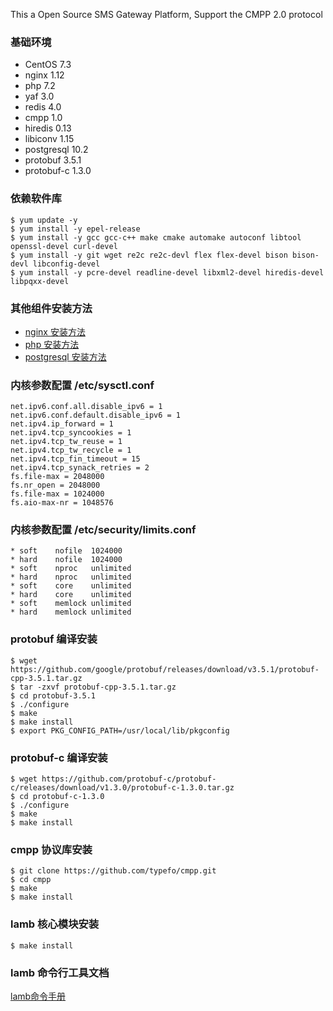 This a Open Source SMS Gateway Platform, Support the CMPP 2.0 protocol

### 基础环境

- CentOS 7.3
- nginx 1.12
- php 7.2
- yaf 3.0
- redis 4.0
- cmpp 1.0
- hiredis 0.13
- libiconv 1.15
- postgresql 10.2
- protobuf 3.5.1
- protobuf-c 1.3.0

### 依赖软件库

    $ yum update -y
    $ yum install -y epel-release
    $ yum install -y gcc gcc-c++ make cmake automake autoconf libtool openssl-devel curl-devel
    $ yum install -y git wget re2c re2c-devl flex flex-devel bison bison-devl libconfig-devel
    $ yum install -y pcre-devel readline-devel libxml2-devel hiredis-devel libpqxx-devel

### 其他组件安装方法

* [nginx 安装方法](https://github.com/typefo/blog/blob/master/nginx/nginx-compile-install.md)
* [php 安装方法](https://github.com/typefo/blog/blob/master/php/php7-compile-install.md)
* [postgresql 安装方法](https://github.com/typefo/blog/blob/master/postgresql/postgresql10-compile-install.md)

### 内核参数配置 /etc/sysctl.conf

    net.ipv6.conf.all.disable_ipv6 = 1
    net.ipv6.conf.default.disable_ipv6 = 1
    net.ipv4.ip_forward = 1
    net.ipv4.tcp_syncookies = 1
    net.ipv4.tcp_tw_reuse = 1
    net.ipv4.tcp_tw_recycle = 1
    net.ipv4.tcp_fin_timeout = 15
    net.ipv4.tcp_synack_retries = 2
    fs.file-max = 2048000
    fs.nr_open = 2048000
    fs.file-max = 1024000
    fs.aio-max-nr = 1048576

### 内核参数配置 /etc/security/limits.conf

    * soft    nofile  1024000
    * hard    nofile  1024000
    * soft    nproc   unlimited
    * hard    nproc   unlimited
    * soft    core    unlimited
    * hard    core    unlimited
    * soft    memlock unlimited
    * hard    memlock unlimited

### protobuf 编译安装

    $ wget https://github.com/google/protobuf/releases/download/v3.5.1/protobuf-cpp-3.5.1.tar.gz
    $ tar -zxvf protobuf-cpp-3.5.1.tar.gz
    $ cd protobuf-3.5.1
    $ ./configure
    $ make
    $ make install
    $ export PKG_CONFIG_PATH=/usr/local/lib/pkgconfig

### protobuf-c 编译安装

    $ wget https://github.com/protobuf-c/protobuf-c/releases/download/v1.3.0/protobuf-c-1.3.0.tar.gz
    $ cd protobuf-c-1.3.0
    $ ./configure
    $ make
    $ make install

### cmpp 协议库安装

    $ git clone https://github.com/typefo/cmpp.git
    $ cd cmpp
    $ make
    $ make install

### lamb 核心模块安装

    $ make install

### lamb 命令行工具文档

[lamb命令手册](doc/lamb.md)
